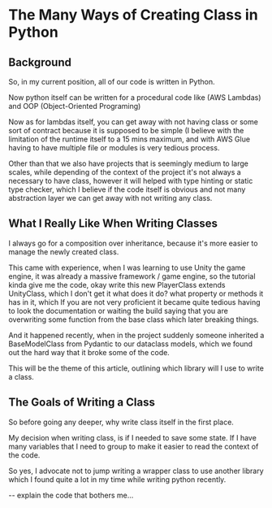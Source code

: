 # The Many Ways of Creating Class in Python 

## Background

So, in my current position, all of our code is written in Python.

Now python itself can be written for a procedural code like (AWS Lambdas) and OOP (Object-Oriented Programing)

Now as for lambdas itself, you can get away with not having class or some sort of contract because it is supposed to be simple (I believe with the limitation of the runtime itself to a 15 mins maximum, and with AWS Glue having to have multiple file or modules is very tedious process. 

Other than that we also have projects that is seemingly medium to large scales, while depending of the context of the project it's not always a necessary to have class, however it will helped with type hinting or static type checker, which I believe if the code itself is obvious and not many abstraction layer we can get away with not writing any class. 

## What I Really Like When Writing Classes

I always go for a composition over inheritance, because it's more easier to manage the newly created class.

This came with experience, when I was learning to use Unity the game engine, it was already a massive framework / game engine, so the tutorial kinda give me the code, okay write this new PlayerClass extends UnityClass, which I don't get it what does it do? what property or methods it has in it, which If you are not very proficient it became quite tedious having to look the documentation or waiting the build saying that you are overwriting some function from the base class which later breaking things.

And it happened recently, when in the project suddenly someone inherited a BaseModelClass from Pydantic to our dataclass models, which we found out the hard way that it broke some of the code. 

This will be the theme of this article, outlining which library will I use to write a class. 

## The Goals of Writing a Class

So before going any deeper, why write class itself in the first place. 

My decision when writing class, is if I needed to save some state. If I have many variables that I need to group to make it easier to read the context of the code. 

So yes, I advocate not to jump writing a wrapper class to use another library which I found quite a lot in my time while writing python recently. 

-- explain the code that bothers me... 

